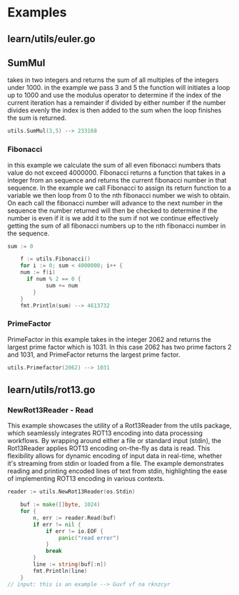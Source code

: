 # Examples

## learn/utils/euler.go

## SumMul
takes in two integers and returns the sum of all multiples of the integers under 1000. in the example we pass 3 and 5 the function will initiates a loop up to 1000 and use the modulus operator to determine if the index of the current iteration has a remainder if divided by either number if the number divides evenly the index is then added to the sum when the loop finishes the sum is returned.

```go
utils.SumMul(3,5) --> 233168
```

### Fibonacci

in this example we calculate the sum of all even fibonacci numbers thats value do not exceed 4000000. Fibonacci returns a function that takes in a integer from an sequence and returns the current fibonacci number in that sequence. In the example we call Fibonacci to assign its return function to a variable we then loop from 0 to the nth fibonacci number we wish to obtain. On each call the fibonacci number will advance to the next number in the sequence the number returned will then be checked to determine if the number is even if it is we add it to the sum if not we continue effectively getting the sum of all fibonacci numbers up to the nth fibonacci number in the sequence.

```go
sum := 0

	f := utils.Fibonacci() 
	for i := 0; sum < 4000000; i++ { 
    num := f(i)
	  if num % 2 == 0 {
			sum += num
		}
	}
	fmt.Println(sum) --> 4613732
```
### PrimeFactor

PrimeFactor in this example takes in the integer 2062 and returns the largest prime factor which is 1031. In this case 2062 has two prime factors 2 and 1031, and PrimeFactor returns the largest prime factor.

```go
utils.Primefactor(2062) --> 1031
```

## learn/utils/rot13.go

### NewRot13Reader - Read

This example showcases the utility of a Rot13Reader from the utils package, which seamlessly integrates ROT13 encoding into data processing workflows. By wrapping around either a file or standard input (stdin), the Rot13Reader applies ROT13 encoding on-the-fly as data is read. This flexibility allows for dynamic encoding of input data in real-time, whether it's streaming from stdin or loaded from a file. The example demonstrates reading and printing encoded lines of text from stdin, highlighting the ease of implementing ROT13 encoding in various contexts.

```go
reader := utils.NewRot13Reader(os.Stdin)

	buf := make([]byte, 1024)
	for {
		n, err := reader.Read(buf)
		if err != nil {
			if err != io.EOF {
				panic("read error")
			}
			break
		}
		line := string(buf[:n])
		fmt.Println(line)
	}
// input: this is an example --> Guvf vf na rknzcyr
```

